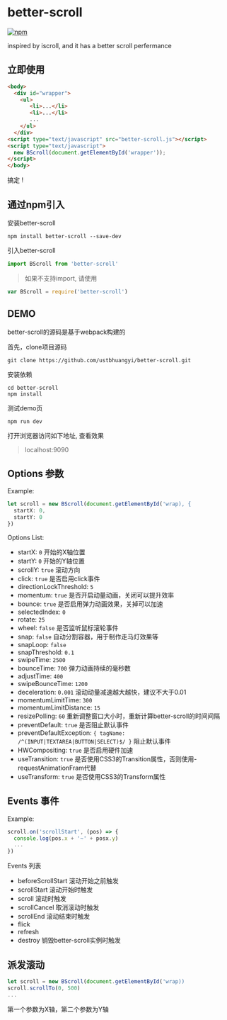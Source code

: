 # better-scroll
[![npm](https://img.shields.io/npm/v/better-scroll.svg?style=flat-square)](https://www.npmjs.com/package/better-scroll)

inspired by iscroll, and it has a better scroll perfermance

## 立即使用

```HTML
<body>
  <div id="wrapper">
    <ul>
	   <li>...</li>
	   <li>...</li>
	   ...
    </ul>
  </div>
<script type="text/javascript" src="better-scroll.js"></script>
<script type="text/javascript">
  new BScroll(document.getElementById('wrapper'));
</script>
</body>
```

搞定 !

## 通过npm引入

安装better-scroll

```shell
npm install better-scroll --save-dev
```
引入better-scroll

```javascript
import BScroll from 'better-scroll'
```

>如果不支持import, 请使用

```javascript
var BScroll = require('better-scroll')
```

## DEMO
better-scroll的源码是基于webpack构建的

首先，clone项目源码

```shell
git clone https://github.com/ustbhuangyi/better-scroll.git
```

安装依赖

```shell
cd better-scroll
npm install
```

测试demo页

```shell
npm run dev
```

打开浏览器访问如下地址, 查看效果

> localhost:9090

## Options 参数

Example:

```javascript
let scroll = new BScroll(document.getElementById('wrap), {
  startX: 0,
  startY: 0
})
```

Options List:

- startX: `0` 开始的X轴位置
- startY: `0` 开始的Y轴位置
- scrollY: `true` 滚动方向
- click: `true` 是否启用click事件
- directionLockThreshold: `5`
- momentum: `true` 是否开启动量动画，关闭可以提升效率
- bounce: `true` 是否启用弹力动画效果，关掉可以加速
- selectedIndex: `0`
- rotate: `25`
- wheel: `false` 是否监听鼠标滚轮事件
- snap: `false` 自动分割容器，用于制作走马灯效果等
- snapLoop: `false`
- snapThreshold: `0.1`
- swipeTime: `2500`
- bounceTime: `700` 弹力动画持续的毫秒数
- adjustTime: `400`
- swipeBounceTime: `1200`
- deceleration: `0.001` 滚动动量减速越大越快，建议不大于0.01
- momentumLimitTime: `300`
- momentumLimitDistance: `15`
- resizePolling: `60` 重新调整窗口大小时，重新计算better-scroll的时间间隔
- preventDefault: `true` 是否阻止默认事件
- preventDefaultException: `{ tagName: /^(INPUT|TEXTAREA|BUTTON|SELECT)$/ }` 阻止默认事件
- HWCompositing: `true` 是否启用硬件加速
- useTransition: `true` 是否使用CSS3的Transition属性，否则使用-requestAnimationFram代替
- useTransform: `true` 是否使用CSS3的Transform属性

## Events 事件

Example:

```javascript
scroll.on('scrollStart', (pos) => {
  console.log(pos.x + '~' + posx.y)
  ...
})
```

Events 列表

- beforeScrollStart 滚动开始之前触发
- scrollStart 滚动开始时触发
- scroll 滚动时触发
- scrollCancel 取消滚动时触发
- scrollEnd 滚动结束时触发
- flick 
- refresh
- destroy 销毁better-scroll实例时触发


## 派发滚动

```javascript
let scroll = new BScroll(document.getElementById('wrap))
scroll.scrollTo(0, 500)
...
```

第一个参数为X轴，第二个参数为Y轴